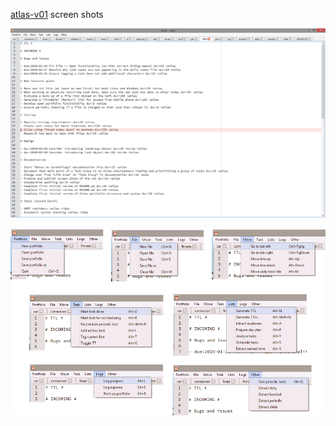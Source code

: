 [atlas-v01](https://github.com/nov314k/atlas-v01) screen shots

![images/atlas_ss.png](images/atlas_ss.png)

![images/commands_ss.png](images/commands_ss.png)
